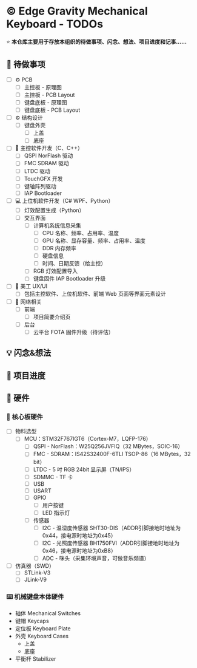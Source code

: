 # :copyright: Edge Gravity Mechanical Keyboard - TODOs

:star: **本仓库主要用于存放本组织的待做事项、闪念、想法、项目进度和记事……**

## :memo: 待做事项

- [ ] :gear: PCB
  - [ ] 主控板 - 原理图
  - [ ] 主控板 - PCB Layout
  - [ ] 键盘底板 - 原理图
  - [ ] 键盘底板 - PCB Layout
- [ ] :gear: 结构设计
  - [ ] 键盘外壳
    - [ ] 上盖
    - [ ] 底座
- [ ] :construction: 主控软件开发（C、C++）
  - [ ] QSPI NorFlash 驱动
  - [ ] FMC SDRAM 驱动
  - [ ] LTDC 驱动
  - [ ] TouchGFX 开发
  - [ ] 键轴阵列驱动
  - [ ] IAP Bootloader
- [ ] :computer: 上位机软件开发（C# WPF、Python）
  - [ ] 灯效配置生成（Python）
  - [ ] 交互界面
    - [ ] 计算机系统信息采集
      - [ ] CPU 名称、频率、占用率、温度
      - [ ] GPU 名称、显存容量、频率、占用率、温度
      - [ ] DDR 内存频率
      - [ ] 硬盘信息
      - [ ] 时间、日期反馈（给主控）
    - [ ] RGB 灯效配置导入
    - [ ] 键盘固件 IAP Bootloader 升级
- [ ] :art: 美工 UX/UI
  - [ ] 包括主控软件、上位机软件、前端 Web 页面等界面元素设计
- [ ] :signal_strength: 网络相关
  - [ ] 前端
    - [ ] 项目简要介绍页
  - [ ] 后台
    - [ ] 云平台 FOTA 固件升级（待评估）

## :bulb: 闪念&想法

## :bookmark_tabs: 项目进度

## :hammer: 硬件

### :triangular_flag_on_post: 核心板硬件

- [ ] 物料选型
  - [ ] MCU：STM32F767IGT6（Cortex-M7，LQFP-176）
    - [ ] QSPI - NorFlash：W25Q256JVFIQ（32 MBytes，SOIC-16）
    - [ ] FMC - SDRAM：IS42S32400F-6TLI TSOP-86（16 MBytes，32 bit）
    - [ ] LTDC - 5 吋 RGB 24bit 显示屏（TN/IPS）
    - [ ] SDMMC - TF 卡
    - [ ] USB
    - [ ] USART
    - [ ] GPIO
      - [ ] 用户按键
      - [ ] LED 指示灯
    - [ ] 传感器
      - [ ] I2C - 温湿度传感器 SHT30-DIS（ADDR引脚接地时地址为 0x44，接电源时地址为0x45）
      - [ ] I2C - 光照度传感器 BH1750FVI（ADDR引脚接地时地址为 0x46，接电源时地址为0xB8）
      - [ ] ADC - 咪头（采集环境声音，可做音乐频谱）
- [ ] 仿真器（SWD）
  - [ ] STLink-V3
  - [ ] JLink-V9

### :keyboard: 机械键盘本体硬件

- 轴体 Mechanical Switches
- 键帽 Keycaps
- 定位板 Keyboard Plate
- 外壳 Keyboard Cases
  - 上盖
  - 底座
- 平衡杆 Stabilizer
